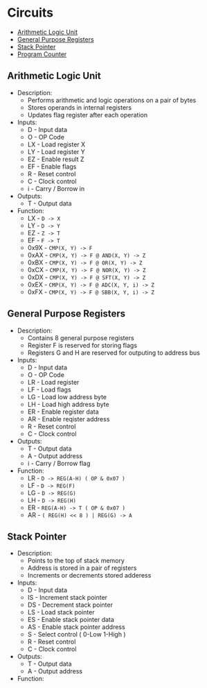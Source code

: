 # Circuits

- [Arithmetic Logic Unit](#arithmetic-logic-unit)
- [General Purpose Registers](#general-purpose-registers)
- [Stack Pointer](#stack-pointer)
- [Program Counter](#program-counter)

## Arithmetic Logic Unit

- Description:
  - Performs arithmetic and logic operations on a pair of bytes
  - Stores operands in internal registers
  - Updates flag register after each operation
- Inputs:
  - D - Input data
  - O - OP Code
  - LX - Load register X
  - LY - Load register Y
  - EZ - Enable result Z
  - EF - Enable flags
  - R - Reset control
  - C - Clock control
  - i - Carry / Borrow in
- Outputs:
  - T - Output data
- Function:
  - LX - `D -> X`
  - LY - `D -> Y`
  - EZ - `Z -> T`
  - EF - `F -> T`
  - 0x9X - `CMP(X, Y) -> F`
  - 0xAX - `CMP(X, Y) -> F @ AND(X, Y) -> Z`
  - 0xBX - `CMP(X, Y) -> F @ OR(X, Y) -> Z`
  - 0xCX - `CMP(X, Y) -> F @ NOR(X, Y) -> Z`
  - 0xDX - `CMP(X, Y) -> F @ SFT(X, Y) -> Z`
  - 0xEX - `CMP(X, Y) -> F @ ADC(X, Y, i) -> Z`
  - 0xFX - `CMP(X, Y) -> F @ SBB(X, Y, i) -> Z`

## General Purpose Registers

- Description:
  - Contains 8 general purpose registers
  - Register F is reserved for storing flags
  - Registers G and H are reserved for outputing to address bus
- Inputs:
  - D - Input data
  - O - OP Code
  - LR - Load register
  - LF - Load flags
  - LG - Load low address byte
  - LH - Load high address byte
  - ER - Enable register data
  - AR - Enable reqister address
  - R - Reset control
  - C - Clock control
- Outputs:
  - T - Output data
  - A - Output address
  - i - Carry / Borrow flag
- Function:
  - LR - `D -> REG(A-H) ( OP & 0x07 )`
  - LF - `D -> REG(F)`
  - LG - `D -> REG(G)`
  - LH - `D -> REG(H)`
  - ER - `REG(A-H) -> T ( OP & 0x07 )`
  - AR - `( REG(H) << 8 ) | REG(G) -> A`

## Stack Pointer

- Description:
  - Points to the top of stack memory
  - Address is stored in a pair of registers
  - Increments or decrements stored adderess
- Inputs:
  - D - Input data
  - IS - Increment stack pointer
  - DS - Decrement stack pointer
  - LS - Load stack pointer
  - ES - Enable stack pointer data
  - AS - Enable stack pointer address
  - S - Select control ( 0-Low 1-High )
  - R - Reset control
  - C - Clock control
- Outputs:
  - T - Output data
  - A - Output address
- Function:


